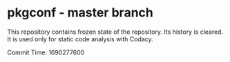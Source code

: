 # pkgconf - master branch

This repository contains frozen state of the repository.
Its history is cleared. It is used only for static code
analysis with Codacy.

Commit Time: 1690277600